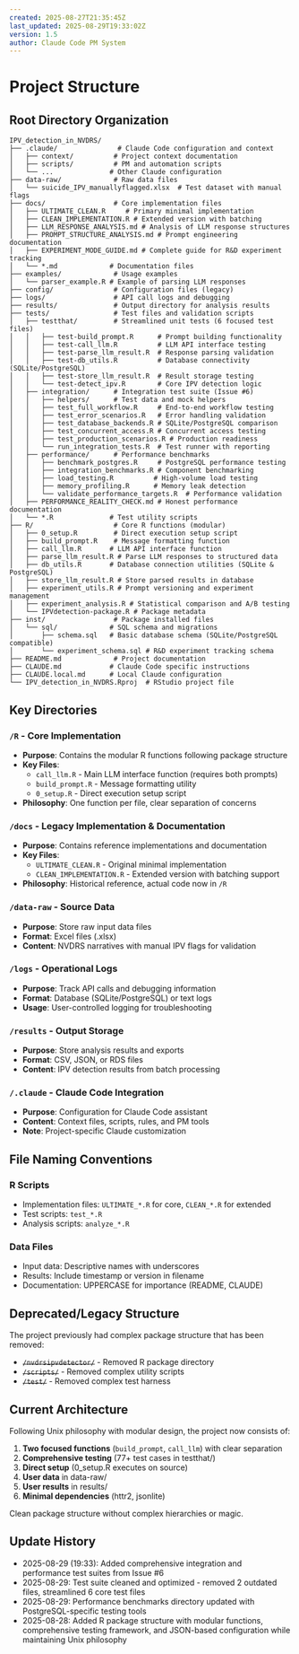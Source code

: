 ```yaml
---
created: 2025-08-27T21:35:45Z
last_updated: 2025-08-29T19:33:02Z
version: 1.5
author: Claude Code PM System
---
```


# Project Structure

## Root Directory Organization

```
IPV_detection_in_NVDRS/
├── .claude/               # Claude Code configuration and context
│   ├── context/          # Project context documentation
│   ├── scripts/          # PM and automation scripts
│   └── ...              # Other Claude configuration
├── data-raw/             # Raw data files
│   └── suicide_IPV_manuallyflagged.xlsx  # Test dataset with manual flags
├── docs/                 # Core implementation files
│   ├── ULTIMATE_CLEAN.R     # Primary minimal implementation
│   ├── CLEAN_IMPLEMENTATION.R # Extended version with batching
│   ├── LLM_RESPONSE_ANALYSIS.md # Analysis of LLM response structures
│   ├── PROMPT_STRUCTURE_ANALYSIS.md # Prompt engineering documentation
│   ├── EXPERIMENT_MODE_GUIDE.md # Complete guide for R&D experiment tracking
│   └── *.md             # Documentation files
├── examples/             # Usage examples
│   └── parser_example.R # Example of parsing LLM responses
├── config/               # Configuration files (legacy)
├── logs/                 # API call logs and debugging
├── results/              # Output directory for analysis results
├── tests/                # Test files and validation scripts
│   ├── testthat/         # Streamlined unit tests (6 focused test files)
│   │   ├── test-build_prompt.R      # Prompt building functionality
│   │   ├── test-call_llm.R          # LLM API interface testing  
│   │   ├── test-parse_llm_result.R  # Response parsing validation
│   │   ├── test-db_utils.R          # Database connectivity (SQLite/PostgreSQL)
│   │   ├── test-store_llm_result.R  # Result storage testing
│   │   └── test-detect_ipv.R        # Core IPV detection logic
│   ├── integration/      # Integration test suite (Issue #6)
│   │   ├── helpers/      # Test data and mock helpers
│   │   ├── test_full_workflow.R     # End-to-end workflow testing
│   │   ├── test_error_scenarios.R   # Error handling validation
│   │   ├── test_database_backends.R # SQLite/PostgreSQL comparison
│   │   ├── test_concurrent_access.R # Concurrent access testing
│   │   ├── test_production_scenarios.R # Production readiness
│   │   └── run_integration_tests.R  # Test runner with reporting
│   ├── performance/      # Performance benchmarks
│   │   ├── benchmark_postgres.R     # PostgreSQL performance testing
│   │   ├── integration_benchmarks.R # Component benchmarking
│   │   ├── load_testing.R          # High-volume load testing
│   │   ├── memory_profiling.R      # Memory leak detection
│   │   └── validate_performance_targets.R  # Performance validation
│   ├── PERFORMANCE_REALITY_CHECK.md # Honest performance documentation
│   └── *.R              # Test utility scripts
├── R/                    # Core R functions (modular)
│   ├── 0_setup.R         # Direct execution setup script
│   ├── build_prompt.R    # Message formatting function
│   ├── call_llm.R       # LLM API interface function
│   ├── parse_llm_result.R # Parse LLM responses to structured data
│   ├── db_utils.R       # Database connection utilities (SQLite & PostgreSQL)
│   ├── store_llm_result.R # Store parsed results in database
│   ├── experiment_utils.R # Prompt versioning and experiment management
│   ├── experiment_analysis.R # Statistical comparison and A/B testing
│   └── IPVdetection-package.R # Package metadata
├── inst/                 # Package installed files
│   └── sql/             # SQL schema and migrations
│       ├── schema.sql   # Basic database schema (SQLite/PostgreSQL compatible)
│       └── experiment_schema.sql # R&D experiment tracking schema
├── README.md             # Project documentation
├── CLAUDE.md            # Claude Code specific instructions
├── CLAUDE.local.md      # Local Claude configuration
└── IPV_detection_in_NVDRS.Rproj  # RStudio project file
```

## Key Directories

### `/R` - Core Implementation
- **Purpose**: Contains the modular R functions following package structure
- **Key Files**: 
  - `call_llm.R` - Main LLM interface function (requires both prompts)
  - `build_prompt.R` - Message formatting utility
  - `0_setup.R` - Direct execution setup script
- **Philosophy**: One function per file, clear separation of concerns

### `/docs` - Legacy Implementation & Documentation  
- **Purpose**: Contains reference implementations and documentation
- **Key Files**: 
  - `ULTIMATE_CLEAN.R` - Original minimal implementation
  - `CLEAN_IMPLEMENTATION.R` - Extended version with batching support
- **Philosophy**: Historical reference, actual code now in `/R`

### `/data-raw` - Source Data
- **Purpose**: Store raw input data files
- **Format**: Excel files (.xlsx)
- **Content**: NVDRS narratives with manual IPV flags for validation

### `/logs` - Operational Logs
- **Purpose**: Track API calls and debugging information
- **Format**: Database (SQLite/PostgreSQL) or text logs
- **Usage**: User-controlled logging for troubleshooting

### `/results` - Output Storage
- **Purpose**: Store analysis results and exports
- **Format**: CSV, JSON, or RDS files
- **Content**: IPV detection results from batch processing

### `/.claude` - Claude Code Integration
- **Purpose**: Configuration for Claude Code assistant
- **Content**: Context files, scripts, rules, and PM tools
- **Note**: Project-specific Claude customization

## File Naming Conventions

### R Scripts
- Implementation files: `ULTIMATE_*.R` for core, `CLEAN_*.R` for extended
- Test scripts: `test_*.R`
- Analysis scripts: `analyze_*.R`

### Data Files
- Input data: Descriptive names with underscores
- Results: Include timestamp or version in filename
- Documentation: UPPERCASE for importance (README, CLAUDE)

## Deprecated/Legacy Structure

The project previously had complex package structure that has been removed:
- ~~`/nvdrsipvdetector/`~~ - Removed R package directory
- ~~`/scripts/`~~ - Removed complex utility scripts
- ~~`/test/`~~ - Removed complex test harness

## Current Architecture

Following Unix philosophy with modular design, the project now consists of:
1. **Two focused functions** (`build_prompt`, `call_llm`) with clear separation
2. **Comprehensive testing** (77+ test cases in testthat/)  
3. **Direct setup** (0_setup.R executes on source)
4. **User data** in data-raw/
5. **User results** in results/
6. **Minimal dependencies** (httr2, jsonlite)

Clean package structure without complex hierarchies or magic.

## Update History
- 2025-08-29 (19:33): Added comprehensive integration and performance test suites from Issue #6
- 2025-08-29: Test suite cleaned and optimized - removed 2 outdated files, streamlined 6 core test files
- 2025-08-29: Performance benchmarks directory updated with PostgreSQL-specific testing tools
- 2025-08-28: Added R package structure with modular functions, comprehensive testing framework, and JSON-based configuration while maintaining Unix philosophy